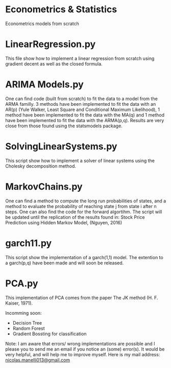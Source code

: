 # Econometrics & Statistics
Econometrics models from scratch

# LinearRegression.py
This file show how to implement a linear regression from scratch using gradient decent as well as the closed formula. 

# ARIMA Models.py

One can find code (built from scratch) to fit the data to a model from the ARMA familly. 3 methods have been implemented to fit the data with an AR(p) (Yule Walker, Least Square and Conditional Maximum Likelihood), 1 method have been implemented to fit the data with the MA(q) and 1 method have been implemented to fit the data with the ARMA(p,q). Results are very close from those found using the statsmodels package.

# SolvingLinearSystems.py 

This script show how to implement a solver of linear systems using the Cholesky decomposition method.

# MarkovChains.py

One can find a method to compute the long run probabilities of states, and a method to evaluate the probability of reaching state j from state i after n steps. One can also find the code for the forward algortihm.
The script will be updated until the replication of the results found in: Stock Price Prediction using Hidden Markov Model, (Nguyen, 2016)

# garch11.py

This script show the implementation of a garch(1,1) model. The extention to a garch(p,q) have been made and will soon be released.

# PCA.py

This implementation of PCA comes from the paper The JK method (H. F. Kaiser, 1971).

Incomming soon: 
  - Decision Tree
  - Random Forest
  - Gradient Bossting for classification
  
Note: I am aware that errors/ wrong implementations are possible and I please you to send me an email if you notice an (some) error(s). It would be very helpful, and will help me to improve myself. Here is my mail address: nicolas.manelli013@gmail.com
